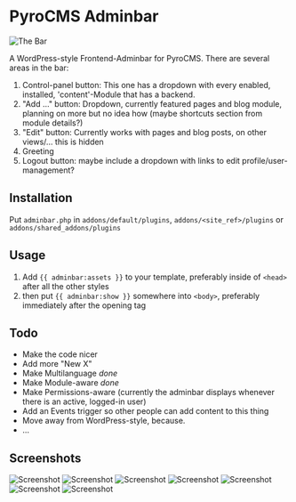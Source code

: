 # PyroCMS Adminbar

![The Bar](http://nicolasschneider.com/work/pyrocms-adminbar/bar-screen.png)

A WordPress-style Frontend-Adminbar for PyroCMS. There are several areas in the bar:

1. Control-panel button: This one has a dropdown with every enabled, installed, 'content'-Module that has a backend.
2. "Add …" button: Dropdown, currently featured pages and blog module, planning on more but no idea how (maybe shortcuts section from module details?)
3. "Edit" button: Currently works with pages and blog posts, on other views/… this is hidden
4. Greeting
5. Logout button: maybe include a dropdown with links to edit profile/user-management?

## Installation

Put `adminbar.php` in `addons/default/plugins`, `addons/<site_ref>/plugins` or `addons/shared_addons/plugins`

## Usage

1. Add `{{ adminbar:assets }}` to your template, preferably inside of `<head>` after all the other styles
2. then put `{{ adminbar:show }}` somewhere into `<body>`, preferably immediately after the opening tag

## Todo

- Make the code nicer
- Add more "New X"
- Make Multilanguage *done*
- Make Module-aware *done*
- Make Permissions-aware (currently the adminbar displays whenever there is an active, logged-in user)
- Add an Events trigger so other people can add content to this thing
- Move away from WordPress-style, because.
- …

## Screenshots

![Screenshot](http://nicolasschneider.com/work/pyrocms-adminbar/pyro-adminbar-000.png)
![Screenshot](http://nicolasschneider.com/work/pyrocms-adminbar/pyro-adminbar-001.png)
![Screenshot](http://nicolasschneider.com/work/pyrocms-adminbar/pyro-adminbar-002.png)
![Screenshot](http://nicolasschneider.com/work/pyrocms-adminbar/pyro-adminbar-003.png)
![Screenshot](http://nicolasschneider.com/work/pyrocms-adminbar/pyro-adminbar-004.png)
![Screenshot](http://nicolasschneider.com/work/pyrocms-adminbar/pyro-adminbar-005.png)
![Screenshot](http://nicolasschneider.com/work/pyrocms-adminbar/pyro-adminbar-006.png)
